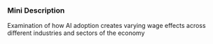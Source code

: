 ### Mini Description

Examination of how AI adoption creates varying wage effects across different industries and sectors of the economy
